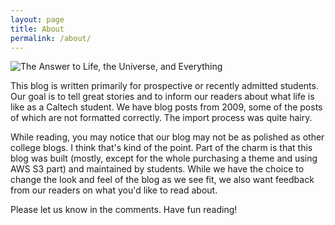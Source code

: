```yaml
---
layout: page
title: About
permalink: /about/
---
```


![The Answer to Life, the Universe, and Everything](https://ik.imagekit.io/u9ndqdgam20/images/2021/09/frankaffe-the-answer-to-life-is-42.jpg)

This blog is written primarily for prospective or recently admitted students. Our goal is to tell great stories and to inform our readers about what life is like as a Caltech student. We have blog posts from 2009, some of the posts of which are not formatted correctly. The import process was quite hairy.

While reading, you may notice that our blog may not be as polished as other college blogs. I think that's kind of the point. Part of the charm is that this blog was built (mostly, except for the whole purchasing a theme and using AWS S3 part) and maintained by students. While we have the choice to change the look and feel of the blog as we see fit, we also want feedback from our readers on what you'd like to read about.

Please let us know in the comments. Have fun reading!
